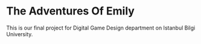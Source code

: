 # The Adventures Of Emily
This is our final project for Digital Game Design department on Istanbul Bilgi University. 

